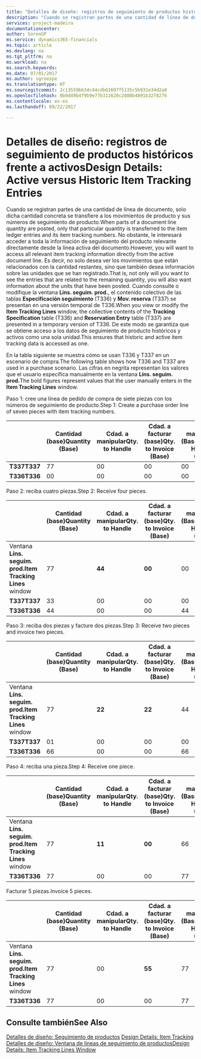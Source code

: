 ```yaml
---
title: "Detalles de diseño: registros de seguimiento de productos históricos frente a activos | Documentos de Microsoft"
description: "Cuando se registran partes de una cantidad de línea de documento, solo dicha cantidad concreta se transfiere a los movimientos de producto y sus números de seguimiento de producto. No obstante, le interesará acceder a toda la información de seguimiento del producto relevante directamente desde la línea activa del documento. Es decir, no solo desea ver los movimientos que están relacionados con la cantidad restantes, sino que también desea información sobre las unidades que se han registrado. Cuando consulte o modifique la ventana **Líns. seguim. prod.**, el contenido colectivo de las tablas **Especificación seguimiento** (T336) y **Mov. reserva** (T337) se presentan en una versión temporal de T336. De este modo se garantiza que se obtiene acceso a los datos de seguimiento de producto históricos y activos como una sola unidad."
services: project-madeira
documentationcenter: 
author: SorenGP
ms.service: dynamics365-financials
ms.topic: article
ms.devlang: na
ms.tgt_pltfrm: na
ms.workload: na
ms.search.keywords: 
ms.date: 07/01/2017
ms.author: sgroespe
ms.translationtype: HT
ms.sourcegitcommit: 2c13559bb3dc44cdb61697f5135c5b931e34d2a8
ms.openlocfilehash: 0b0d49b4f9b9e77b311628c2d88b4891b32f8276
ms.contentlocale: es-es
ms.lasthandoff: 09/22/2017

---
```

# <a name="design-details-active-versus-historic-item-tracking-entries"></a><span data-ttu-id="9d6a6-107">Detalles de diseño: registros de seguimiento de productos históricos frente a activos</span><span class="sxs-lookup"><span data-stu-id="9d6a6-107">Design Details: Active versus Historic Item Tracking Entries</span></span>
<span data-ttu-id="9d6a6-108">Cuando se registran partes de una cantidad de línea de documento, solo dicha cantidad concreta se transfiere a los movimientos de producto y sus números de seguimiento de producto.</span><span class="sxs-lookup"><span data-stu-id="9d6a6-108">When parts of a document line quantity are posted, only that particular quantity is transferred to the item ledger entries and its item tracking numbers.</span></span> <span data-ttu-id="9d6a6-109">No obstante, le interesará acceder a toda la información de seguimiento del producto relevante directamente desde la línea activa del documento.</span><span class="sxs-lookup"><span data-stu-id="9d6a6-109">However, you will want to access all relevant item tracking information directly from the active document line.</span></span> <span data-ttu-id="9d6a6-110">Es decir, no solo desea ver los movimientos que están relacionados con la cantidad restantes, sino que también desea información sobre las unidades que se han registrado.</span><span class="sxs-lookup"><span data-stu-id="9d6a6-110">That is, not only will you want to see the entries that are related to the remaining quantity, you will also want information about the units that have been posted.</span></span> <span data-ttu-id="9d6a6-111">Cuando consulte o modifique la ventana **Líns. seguim. prod.**, el contenido colectivo de las tablas **Especificación seguimiento** (T336) y **Mov. reserva** (T337) se presentan en una versión temporal de T336.</span><span class="sxs-lookup"><span data-stu-id="9d6a6-111">When you view or modify the **Item Tracking Lines** window, the collective contents of the **Tracking Specification** table (T336) and **Reservation Entry** table (T337) are presented in a temporary version of T336.</span></span> <span data-ttu-id="9d6a6-112">De este modo se garantiza que se obtiene acceso a los datos de seguimiento de producto históricos y activos como una sola unidad.</span><span class="sxs-lookup"><span data-stu-id="9d6a6-112">This ensures that historic and active item tracking data is accessed as one.</span></span>  

 <span data-ttu-id="9d6a6-113">En la tabla siguiente se muestra cómo se usan T336 y T337 en un escenario de compra.</span><span class="sxs-lookup"><span data-stu-id="9d6a6-113">The following table shows how T336 and T337 are used in a purchase scenario.</span></span> <span data-ttu-id="9d6a6-114">Las cifras en negrita representan los valores que el usuario especifica manualmente en la ventana **Líns. seguim. prod.**</span><span class="sxs-lookup"><span data-stu-id="9d6a6-114">The bold figures represent values that the user manually enters in the **Item Tracking Lines** window.</span></span>  

 <span data-ttu-id="9d6a6-115">Paso 1: cree una línea de pedido de compra de siete piezas con los números de seguimiento de producto.</span><span class="sxs-lookup"><span data-stu-id="9d6a6-115">Step 1: Create a purchase order line of seven pieces with item tracking numbers.</span></span>  

||<span data-ttu-id="9d6a6-116">**Cantidad (base)**</span><span class="sxs-lookup"><span data-stu-id="9d6a6-116">**Quantity (Base)**</span></span>|<span data-ttu-id="9d6a6-117">**Cdad. a manipular**</span><span class="sxs-lookup"><span data-stu-id="9d6a6-117">**Qty. to Handle**</span></span>|<span data-ttu-id="9d6a6-118">**Cdad. a facturar (base)**</span><span class="sxs-lookup"><span data-stu-id="9d6a6-118">**Qty. to Invoice (Base)**</span></span>|<span data-ttu-id="9d6a6-119">**Cdad. manipulada (Base)**</span><span class="sxs-lookup"><span data-stu-id="9d6a6-119">**Quantity Handled (Base)**</span></span>|<span data-ttu-id="9d6a6-120">**Cdad. facturada (Base)**</span><span class="sxs-lookup"><span data-stu-id="9d6a6-120">**Quantity Invoiced (Base)**</span></span>|  
|-|----------------------------------------------|--------------------------------------------|------------------------------------------------------|-------------------------------------------------------|--------------------------------------------------------|  
|<span data-ttu-id="9d6a6-121">**T337**</span><span class="sxs-lookup"><span data-stu-id="9d6a6-121">**T337**</span></span>|<span data-ttu-id="9d6a6-122">7</span><span class="sxs-lookup"><span data-stu-id="9d6a6-122">7</span></span>|<span data-ttu-id="9d6a6-123">0</span><span class="sxs-lookup"><span data-stu-id="9d6a6-123">0</span></span>|<span data-ttu-id="9d6a6-124">0</span><span class="sxs-lookup"><span data-stu-id="9d6a6-124">0</span></span>|<span data-ttu-id="9d6a6-125">0</span><span class="sxs-lookup"><span data-stu-id="9d6a6-125">0</span></span>|<span data-ttu-id="9d6a6-126">0</span><span class="sxs-lookup"><span data-stu-id="9d6a6-126">0</span></span>|  
|<span data-ttu-id="9d6a6-127">**T336**</span><span class="sxs-lookup"><span data-stu-id="9d6a6-127">**T336**</span></span>|<span data-ttu-id="9d6a6-128">0</span><span class="sxs-lookup"><span data-stu-id="9d6a6-128">0</span></span>|<span data-ttu-id="9d6a6-129">0</span><span class="sxs-lookup"><span data-stu-id="9d6a6-129">0</span></span>|<span data-ttu-id="9d6a6-130">0</span><span class="sxs-lookup"><span data-stu-id="9d6a6-130">0</span></span>|<span data-ttu-id="9d6a6-131">0</span><span class="sxs-lookup"><span data-stu-id="9d6a6-131">0</span></span>|<span data-ttu-id="9d6a6-132">0</span><span class="sxs-lookup"><span data-stu-id="9d6a6-132">0</span></span>|  

 <span data-ttu-id="9d6a6-133">Paso 2: reciba cuatro piezas.</span><span class="sxs-lookup"><span data-stu-id="9d6a6-133">Step 2: Receive four pieces.</span></span>  

||<span data-ttu-id="9d6a6-134">**Cantidad (base)**</span><span class="sxs-lookup"><span data-stu-id="9d6a6-134">**Quantity (Base)**</span></span>|<span data-ttu-id="9d6a6-135">**Cdad. a manipular**</span><span class="sxs-lookup"><span data-stu-id="9d6a6-135">**Qty. to Handle**</span></span>|<span data-ttu-id="9d6a6-136">**Cdad. a facturar (base)**</span><span class="sxs-lookup"><span data-stu-id="9d6a6-136">**Qty. to Invoice (Base)**</span></span>|<span data-ttu-id="9d6a6-137">**Cdad. manipulada (Base)**</span><span class="sxs-lookup"><span data-stu-id="9d6a6-137">**Quantity Handled (Base)**</span></span>|<span data-ttu-id="9d6a6-138">**Cdad. facturada (Base)**</span><span class="sxs-lookup"><span data-stu-id="9d6a6-138">**Quantity Invoiced (Base)**</span></span>|  
|-|----------------------------------------------|--------------------------------------------|------------------------------------------------------|-------------------------------------------------------|--------------------------------------------------------|  
|<span data-ttu-id="9d6a6-139">Ventana **Líns. seguim. prod.**</span><span class="sxs-lookup"><span data-stu-id="9d6a6-139">**Item Tracking Lines** window</span></span>|<span data-ttu-id="9d6a6-140">7</span><span class="sxs-lookup"><span data-stu-id="9d6a6-140">7</span></span>|<span data-ttu-id="9d6a6-141">**4**</span><span class="sxs-lookup"><span data-stu-id="9d6a6-141">**4**</span></span>|<span data-ttu-id="9d6a6-142">**0**</span><span class="sxs-lookup"><span data-stu-id="9d6a6-142">**0**</span></span>|<span data-ttu-id="9d6a6-143">0</span><span class="sxs-lookup"><span data-stu-id="9d6a6-143">0</span></span>|<span data-ttu-id="9d6a6-144">0</span><span class="sxs-lookup"><span data-stu-id="9d6a6-144">0</span></span>|  
|<span data-ttu-id="9d6a6-145">**T337**</span><span class="sxs-lookup"><span data-stu-id="9d6a6-145">**T337**</span></span>|<span data-ttu-id="9d6a6-146">3</span><span class="sxs-lookup"><span data-stu-id="9d6a6-146">3</span></span>|<span data-ttu-id="9d6a6-147">0</span><span class="sxs-lookup"><span data-stu-id="9d6a6-147">0</span></span>|<span data-ttu-id="9d6a6-148">0</span><span class="sxs-lookup"><span data-stu-id="9d6a6-148">0</span></span>|<span data-ttu-id="9d6a6-149">0</span><span class="sxs-lookup"><span data-stu-id="9d6a6-149">0</span></span>|<span data-ttu-id="9d6a6-150">0</span><span class="sxs-lookup"><span data-stu-id="9d6a6-150">0</span></span>|  
|<span data-ttu-id="9d6a6-151">**T336**</span><span class="sxs-lookup"><span data-stu-id="9d6a6-151">**T336**</span></span>|<span data-ttu-id="9d6a6-152">4</span><span class="sxs-lookup"><span data-stu-id="9d6a6-152">4</span></span>|<span data-ttu-id="9d6a6-153">0</span><span class="sxs-lookup"><span data-stu-id="9d6a6-153">0</span></span>|<span data-ttu-id="9d6a6-154">0</span><span class="sxs-lookup"><span data-stu-id="9d6a6-154">0</span></span>|<span data-ttu-id="9d6a6-155">4</span><span class="sxs-lookup"><span data-stu-id="9d6a6-155">4</span></span>|<span data-ttu-id="9d6a6-156">0</span><span class="sxs-lookup"><span data-stu-id="9d6a6-156">0</span></span>|  

 <span data-ttu-id="9d6a6-157">Paso 3: reciba dos piezas y facture dos piezas.</span><span class="sxs-lookup"><span data-stu-id="9d6a6-157">Step 3: Receive two pieces and invoice two pieces.</span></span>  

||<span data-ttu-id="9d6a6-158">**Cantidad (base)**</span><span class="sxs-lookup"><span data-stu-id="9d6a6-158">**Quantity (Base)**</span></span>|<span data-ttu-id="9d6a6-159">**Cdad. a manipular**</span><span class="sxs-lookup"><span data-stu-id="9d6a6-159">**Qty. to Handle**</span></span>|<span data-ttu-id="9d6a6-160">**Cdad. a facturar (base)**</span><span class="sxs-lookup"><span data-stu-id="9d6a6-160">**Qty. to Invoice (Base)**</span></span>|<span data-ttu-id="9d6a6-161">**Cdad. manipulada (Base)**</span><span class="sxs-lookup"><span data-stu-id="9d6a6-161">**Quantity Handled (Base)**</span></span>|<span data-ttu-id="9d6a6-162">**Cdad. facturada (Base)**</span><span class="sxs-lookup"><span data-stu-id="9d6a6-162">**Quantity Invoiced (Base)**</span></span>|  
|-|----------------------------------------------|--------------------------------------------|------------------------------------------------------|-------------------------------------------------------|--------------------------------------------------------|  
|<span data-ttu-id="9d6a6-163">Ventana **Líns. seguim. prod.**</span><span class="sxs-lookup"><span data-stu-id="9d6a6-163">**Item Tracking Lines** window</span></span>|<span data-ttu-id="9d6a6-164">7</span><span class="sxs-lookup"><span data-stu-id="9d6a6-164">7</span></span>|<span data-ttu-id="9d6a6-165">**2**</span><span class="sxs-lookup"><span data-stu-id="9d6a6-165">**2**</span></span>|<span data-ttu-id="9d6a6-166">**2**</span><span class="sxs-lookup"><span data-stu-id="9d6a6-166">**2**</span></span>|<span data-ttu-id="9d6a6-167">4</span><span class="sxs-lookup"><span data-stu-id="9d6a6-167">4</span></span>|<span data-ttu-id="9d6a6-168">0</span><span class="sxs-lookup"><span data-stu-id="9d6a6-168">0</span></span>|  
|<span data-ttu-id="9d6a6-169">**T337**</span><span class="sxs-lookup"><span data-stu-id="9d6a6-169">**T337**</span></span>|<span data-ttu-id="9d6a6-170">0</span><span class="sxs-lookup"><span data-stu-id="9d6a6-170">1</span></span>|<span data-ttu-id="9d6a6-171">0</span><span class="sxs-lookup"><span data-stu-id="9d6a6-171">0</span></span>|<span data-ttu-id="9d6a6-172">0</span><span class="sxs-lookup"><span data-stu-id="9d6a6-172">0</span></span>|<span data-ttu-id="9d6a6-173">0</span><span class="sxs-lookup"><span data-stu-id="9d6a6-173">0</span></span>|<span data-ttu-id="9d6a6-174">0</span><span class="sxs-lookup"><span data-stu-id="9d6a6-174">0</span></span>|  
|<span data-ttu-id="9d6a6-175">**T336**</span><span class="sxs-lookup"><span data-stu-id="9d6a6-175">**T336**</span></span>|<span data-ttu-id="9d6a6-176">6</span><span class="sxs-lookup"><span data-stu-id="9d6a6-176">6</span></span>|<span data-ttu-id="9d6a6-177">0</span><span class="sxs-lookup"><span data-stu-id="9d6a6-177">0</span></span>|<span data-ttu-id="9d6a6-178">0</span><span class="sxs-lookup"><span data-stu-id="9d6a6-178">0</span></span>|<span data-ttu-id="9d6a6-179">6</span><span class="sxs-lookup"><span data-stu-id="9d6a6-179">6</span></span>|<span data-ttu-id="9d6a6-180">2</span><span class="sxs-lookup"><span data-stu-id="9d6a6-180">2</span></span>|  

 <span data-ttu-id="9d6a6-181">Paso 4: reciba una pieza.</span><span class="sxs-lookup"><span data-stu-id="9d6a6-181">Step 4: Receive one piece.</span></span>  

||<span data-ttu-id="9d6a6-182">**Cantidad (base)**</span><span class="sxs-lookup"><span data-stu-id="9d6a6-182">**Quantity (Base)**</span></span>|<span data-ttu-id="9d6a6-183">**Cdad. a manipular**</span><span class="sxs-lookup"><span data-stu-id="9d6a6-183">**Qty. to Handle**</span></span>|<span data-ttu-id="9d6a6-184">**Cdad. a facturar (base)**</span><span class="sxs-lookup"><span data-stu-id="9d6a6-184">**Qty. to Invoice (Base)**</span></span>|<span data-ttu-id="9d6a6-185">**Cdad. manipulada (Base)**</span><span class="sxs-lookup"><span data-stu-id="9d6a6-185">**Quantity Handled (Base)**</span></span>|<span data-ttu-id="9d6a6-186">**Cdad. facturada (Base)**</span><span class="sxs-lookup"><span data-stu-id="9d6a6-186">**Quantity Invoiced (Base)**</span></span>|  
|-|----------------------------------------------|--------------------------------------------|------------------------------------------------------|-------------------------------------------------------|--------------------------------------------------------|  
|<span data-ttu-id="9d6a6-187">Ventana **Líns. seguim. prod.**</span><span class="sxs-lookup"><span data-stu-id="9d6a6-187">**Item Tracking Lines** window</span></span>|<span data-ttu-id="9d6a6-188">7</span><span class="sxs-lookup"><span data-stu-id="9d6a6-188">7</span></span>|<span data-ttu-id="9d6a6-189">**1**</span><span class="sxs-lookup"><span data-stu-id="9d6a6-189">**1**</span></span>|<span data-ttu-id="9d6a6-190">**0**</span><span class="sxs-lookup"><span data-stu-id="9d6a6-190">**0**</span></span>|<span data-ttu-id="9d6a6-191">6</span><span class="sxs-lookup"><span data-stu-id="9d6a6-191">6</span></span>|<span data-ttu-id="9d6a6-192">2</span><span class="sxs-lookup"><span data-stu-id="9d6a6-192">2</span></span>|  
|<span data-ttu-id="9d6a6-193">**T336**</span><span class="sxs-lookup"><span data-stu-id="9d6a6-193">**T336**</span></span>|<span data-ttu-id="9d6a6-194">7</span><span class="sxs-lookup"><span data-stu-id="9d6a6-194">7</span></span>|<span data-ttu-id="9d6a6-195">0</span><span class="sxs-lookup"><span data-stu-id="9d6a6-195">0</span></span>|<span data-ttu-id="9d6a6-196">0</span><span class="sxs-lookup"><span data-stu-id="9d6a6-196">0</span></span>|<span data-ttu-id="9d6a6-197">7</span><span class="sxs-lookup"><span data-stu-id="9d6a6-197">7</span></span>|<span data-ttu-id="9d6a6-198">2</span><span class="sxs-lookup"><span data-stu-id="9d6a6-198">2</span></span>|  

 <span data-ttu-id="9d6a6-199">Facturar 5 piezas.</span><span class="sxs-lookup"><span data-stu-id="9d6a6-199">Invoice 5 pieces.</span></span>  

||<span data-ttu-id="9d6a6-200">**Cantidad (base)**</span><span class="sxs-lookup"><span data-stu-id="9d6a6-200">**Quantity (Base)**</span></span>|<span data-ttu-id="9d6a6-201">**Cdad. a manipular**</span><span class="sxs-lookup"><span data-stu-id="9d6a6-201">**Qty. to Handle**</span></span>|<span data-ttu-id="9d6a6-202">**Cdad. a facturar (base)**</span><span class="sxs-lookup"><span data-stu-id="9d6a6-202">**Qty. to Invoice (Base)**</span></span>|<span data-ttu-id="9d6a6-203">**Cdad. manipulada (Base)**</span><span class="sxs-lookup"><span data-stu-id="9d6a6-203">**Quantity Handled (Base)**</span></span>|<span data-ttu-id="9d6a6-204">**Cdad. facturada (Base)**</span><span class="sxs-lookup"><span data-stu-id="9d6a6-204">**Quantity Invoiced (Base)**</span></span>|  
|-|----------------------------------------------|--------------------------------------------|------------------------------------------------------|-------------------------------------------------------|--------------------------------------------------------|  
|<span data-ttu-id="9d6a6-205">Ventana **Líns. seguim. prod.**</span><span class="sxs-lookup"><span data-stu-id="9d6a6-205">**Item Tracking Lines** window</span></span>|<span data-ttu-id="9d6a6-206">7</span><span class="sxs-lookup"><span data-stu-id="9d6a6-206">7</span></span>|<span data-ttu-id="9d6a6-207">0</span><span class="sxs-lookup"><span data-stu-id="9d6a6-207">0</span></span>|<span data-ttu-id="9d6a6-208">**5**</span><span class="sxs-lookup"><span data-stu-id="9d6a6-208">**5**</span></span>|<span data-ttu-id="9d6a6-209">7</span><span class="sxs-lookup"><span data-stu-id="9d6a6-209">7</span></span>|<span data-ttu-id="9d6a6-210">2</span><span class="sxs-lookup"><span data-stu-id="9d6a6-210">2</span></span>|  
|<span data-ttu-id="9d6a6-211">**T336**</span><span class="sxs-lookup"><span data-stu-id="9d6a6-211">**T336**</span></span>|<span data-ttu-id="9d6a6-212">7</span><span class="sxs-lookup"><span data-stu-id="9d6a6-212">7</span></span>|<span data-ttu-id="9d6a6-213">0</span><span class="sxs-lookup"><span data-stu-id="9d6a6-213">0</span></span>|<span data-ttu-id="9d6a6-214">0</span><span class="sxs-lookup"><span data-stu-id="9d6a6-214">0</span></span>|<span data-ttu-id="9d6a6-215">7</span><span class="sxs-lookup"><span data-stu-id="9d6a6-215">7</span></span>|<span data-ttu-id="9d6a6-216">7</span><span class="sxs-lookup"><span data-stu-id="9d6a6-216">7</span></span>|  

## <a name="see-also"></a><span data-ttu-id="9d6a6-217">Consulte también</span><span class="sxs-lookup"><span data-stu-id="9d6a6-217">See Also</span></span>  
 <span data-ttu-id="9d6a6-218">[Detalles de diseño: Seguimiento de productos](design-details-item-tracking.md) </span><span class="sxs-lookup"><span data-stu-id="9d6a6-218">[Design Details: Item Tracking](design-details-item-tracking.md) </span></span>  
 [<span data-ttu-id="9d6a6-219">Detalles de diseño: Ventana de líneas de seguimiento de productos</span><span class="sxs-lookup"><span data-stu-id="9d6a6-219">Design Details: Item Tracking Lines Window</span></span>](design-details-item-tracking-lines-window.md)

